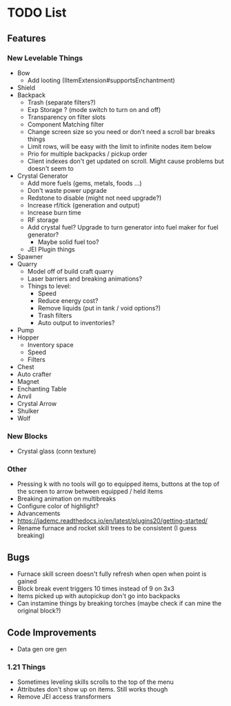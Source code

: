 # TODO List
## Features
### New Levelable Things
- Bow
  - Add looting (IItemExtension#supportsEnchantment)
- Shield
- Backpack
  - Trash (separate filters?)
  - Exp Storage ? (mode switch to turn on and off)
  - Transparency on filter slots
  - Component Matching filter
  - Change screen size so you need or don't need a scroll bar breaks things
  - Limit rows, will be easy with the limit to infinite nodes item below
  - Prio for multiple backpacks / pickup order
  - Client indexes don't get updated on scroll. Might cause problems but doesn't seem to
- Crystal Generator
  - Add more fuels (gems, metals, foods ...)
  - Don't waste power upgrade
  - Redstone to disable (might not need upgrade?)
  - Increase rf/tick (generation and output)
  - Increase burn time
  - RF storage
  - Add crystal fuel? Upgrade to turn generator into fuel maker for fuel generator?
    - Maybe solid fuel too?
  - JEI Plugin things
- Spawner
- Quarry
  - Model off of build craft quarry
  - Laser barriers and breaking animations?
  - Things to level:
    - Speed
    - Reduce energy cost?
    - Remove liquids (put in tank / void options?)
    - Trash filters
    - Auto output to inventories?
- Pump
- Hopper
  - Inventory space
  - Speed
  - Filters
- Chest
- Auto crafter
- Magnet
- Enchanting Table
- Anvil
- Crystal Arrow
- Shulker
- Wolf

### New Blocks
- Crystal glass (conn texture)

### Other
- Pressing k with no tools will go to equipped items, buttons at the top of the screen to arrow between equipped / held items
- Breaking animation on multibreaks
- Configure color of highlight?
- Advancements
- https://jademc.readthedocs.io/en/latest/plugins20/getting-started/
- Rename furnace and rocket skill trees to be consistent (I guess breaking)

## Bugs
- Furnace skill screen doesn't fully refresh when open when point is gained
- Block break event triggers 10 times instead of 9 on 3x3
- Items picked up with autopickup don't go into backpacks
- Can instamine things by breaking torches (maybe check if can mine the original block?)

## Code Improvements
- Data gen ore gen

### 1.21 Things
- Sometimes leveling skills scrolls to the top of the menu
- Attributes don't show up on items. Still works though
- Remove JEI access transformers